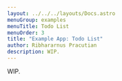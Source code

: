 ```yaml
---
layout: ../../../layouts/Docs.astro
menuGroup: examples
menuTitle: Todo List
menuOrder: 3
title: "Example App: Todo List"
author: Ribhararnus Pracutian
description: WIP.
---
```


WIP.
